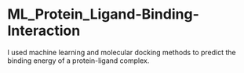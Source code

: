# ML_Protein_Ligand-Binding-Interaction
I used machine learning and molecular docking methods to predict the binding energy of a protein-ligand complex. 
